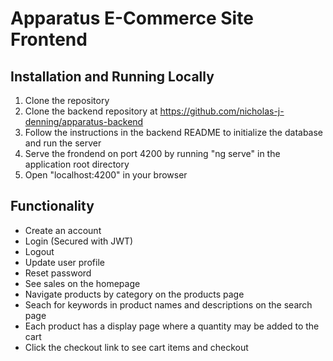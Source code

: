 # Apparatus E-Commerce Site Frontend

## Installation and Running Locally

1. Clone the repository
2. Clone the backend repository at https://github.com/nicholas-j-denning/apparatus-backend
3. Follow the instructions in the backend README to initialize the database and run the server
4. Serve the frondend on port 4200 by running "ng serve" in the application root directory
5. Open "localhost:4200" in your browser

## Functionality

- Create an account
- Login (Secured with JWT)
- Logout
- Update user profile
- Reset password
- See sales on the homepage
- Navigate products by category on the products page
- Seach for keywords in product names and descriptions on the search page
- Each product has a display page where a quantity may be added to the cart
- Click the checkout link to see cart items and checkout
